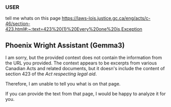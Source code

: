 ### USER
tell me whats on this page https://laws-lois.justice.gc.ca/eng/acts/c-46/section-423.html#:~:text=423%20(1)%20Every%20one%20is,Exception

## Phoenix Wright Assistant (Gemma3)
I am sorry, but the provided context does not contain the information from the URL you provided. The context appears to be excerpts from various Canadian Acts and related documents, but it doesn's include the content of section 423 of the *Act respecting legal aid*.

Therefore, I am unable to tell you what is on that page.



If you can provide the text from that page, I would be happy to analyze it for you.